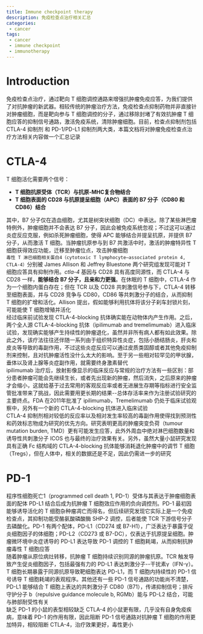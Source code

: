 ```yaml
---
title: Immune checkpoint therapy
description: 免疫检查点治疗相关汇总
categories:
 - cancer
tags:
 - cancer
 - immune checkpoint
 - immunotherapy
---
```


# Introduction
免疫检查点治疗，通过靶向 T 细胞调控通路来增强抗肿瘤免疫应答，为我们提供了对抗肿瘤的新武器。相较传统的肿瘤治疗方法，免疫检查点抑制药物并非直接针对肿瘤细胞，而是靶向参与 T 细胞调控的分子，通过移除封堵了有效抗肿瘤 T 细胞应答的抑制信号通路，激活免疫系统，清除肿瘤细胞。目前，检查点抑制剂包括 CTLA-4 抑制剂 和 PD-1/PD-L1 抑制剂两大类，本篇文档将对肿瘤免疫检查点治疗方法相关内容做一个汇总记录  
  
# CTLA-4
T 细胞活化需要两个信号：  
* **T 细胞抗原受体（TCR）与抗原-MHC复合物结合**  
* **T 细胞表面的 CD28 与抗原提呈细胞（APC）表面的 B7 分子（CD80 和 CD86）结合**  

其中，B7 分子仅在造血细胞，尤其是树突状细胞（DC）中表达。除了某些淋巴瘤特例外，肿瘤细胞并不会表达 B7 分子，因此会被免疫系统忽视；不过这可以通过炎症反应克服，例如杀死肿瘤细胞，使得 APC 能够结合并提呈抗原，并提供 B7 分子，从而激活 T 细胞。当肿瘤抗原参与到 B7 共激活中时，激活的肿瘤特异性 T 细胞获得效应功能，迁移至肿瘤位点，攻击肿瘤细胞  
`毒性 T 淋巴细胞相关蛋白4（cytotoxic T lymphocyte–associated protein 4, CTLA-4）`分别被 James Allison 和 Jeffrey Bluestone 两个研究组发现可能对 T 细胞应答具有抑制作用。*ctla-4* 基因与 CD28 具有高度同源性，而 CTLA-4 与 CD28 一样，**能够结合 B7 分子，且亲和力更强**。在休眠的 T 细胞中，CTLA-4 作为一个细胞内蛋白存在；但在 TCR 以及 CD28 共刺激信号参与下，CTLA-4 转移至细胞表面，并与 CD28 竞争与 CD80，CD86 等共刺激分子的结合，从而抑制 T 细胞的扩增和活化。Allison 提出，假如能够利用抗体将该分子刹车封锁片刻，可能能使 T 细胞增殖并活化  
经过临床前试验发现 CTLA-4-blocking 抗体确实能在动物体内产生作用。之后，两个全人源 CTLA-4-blocking 抗体（ipilimumab and tremelimumab）进入临床试验，发现确实能够产生持续性的肿瘤退化，虽然并非所有病人都有如此效果。除此之外，该疗法往往还伴随一系列由于组织特异性炎症，包括小肠结肠炎，肝炎和皮炎等导致的毒副作用，不过这些炎症反应可以通过皮质类固醇或者其他免疫抑制剂来控制，且对抗肿瘤活性没什么太大的影响。至于另一些相对较罕见的甲状腺，垂体以及肾上腺等炎症副作用，就需要终身激素替代  
ipilimumab 治疗后，放射影像显示的临床反应与常规的治疗方法有一些区别：部分患者肿瘤可能会先继续生长，或者先出现新的肿瘤，然后消失，之后原来的肿瘤才会缩小，这就给基于过去常用的客观反应率或者无进展生存期等指标进行安全监管批准带来了挑战，因此需要用更长期的结果--总体存活率来作为注册试验研究的主要终点。FDA 在2011年批准了 ipilimumab，Tremelimumab 仍处于临床试验观察中，另外有一个新的 CTLA-4-blocking 抗体进入临床试验  
CTLA-4 抑制剂相对较低的反应率以及相对发生率较高的毒副作用使得找到预测性和药效标志物成为研究的优先方向。研究表明更高的肿瘤突变负荷（tumour mutation burden, TMD）更有可能发生应答，此外外周血中绝对淋巴细胞数量和诱导性共刺激分子 ICOS 也与最终的治疗效果有关。另外，虽然大量小鼠研究发现具有正确 Fc 结构域的 CTLA-4-blocking 抗体能够消耗退化肿瘤中的调节 T 细胞（Tregs），但在人体中，相关的数据还是不足，因此仍需进一步的研究  
  
# PD-1
程序性细胞死亡1（programmed cell death 1, PD-1）受体与其表达于肿瘤细胞表面的配体 PD-L1 结合后成为抗肿瘤 T 细胞效应作用的负向调控剂。PD-1 最初因能够诱导活化的 T 细胞杂种瘤凋亡而得名，但后续研究发现它实际上是一个免疫检查点，其抑制功能受酪氨酸磷酸酶 SHP-2 调控，后者能使 TCR 下游信号分子去磷酸化。PD-1 有两个配体，PD-L1（CD274 或 B7-H1），广泛表达于暴露于促炎细胞因子的体细胞；PD-L2（CD273 或 B7-DC），仅表达于抗原提呈细胞。肿瘤微环境中炎症诱导的 PD-L1 表达导致 PD-1 调控的 T 细胞耗竭，从而抑制抗肿瘤毒性 T 细胞应答  
随着肿瘤从原位病灶转移，抗肿瘤 T 细胞持续识别同源的肿瘤抗原。TCR 触发导致产生促炎细胞因子，包括最强有力的 PD-L1 表达刺激分子--干扰素γ（IFN-γ）。T 细胞长期暴露于同源抗原导致靶细胞表达 PD-L1，而 T 细胞内持续性的 PD-1 信号诱导 T 细胞耗竭的表观程序。其他还有一些 PD-1 信号通路的功能尚不清楚，PD-L1 能够结合 T 细胞上表达的共刺激分子 CD80（B71），传递抑制信号；排斥守护分子 b（repulsive guidance molecule b, RGMb）能与 PD-L2 结合，可能与肺部耐受性有关  
缺乏 PD-1 的小鼠的表型相较缺乏 CTLA-4 的小鼠更有限，几乎没有自身免疫疾病，意味着 PD-1 的作用有限，因此阻断 PD-1 信号通路对抗肿瘤 T 细胞的作用更加特异，相较阻断 CTLA-4，治疗效果更好，毒性更小  
